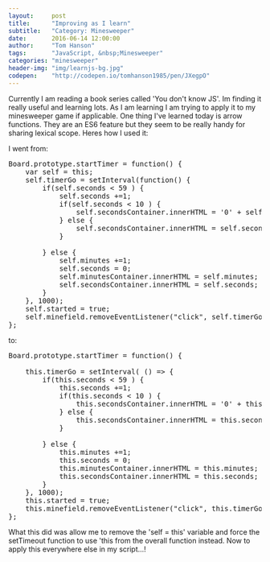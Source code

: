 ```yaml
---
layout:     post
title:      "Improving as I learn"
subtitle:   "Category: Minesweeper"
date:       2016-06-14 12:00:00
author:     "Tom Hanson"
tags:       "JavaScript, &nbsp;Minesweeper"
categories: "minesweeper"
header-img: "img/learnjs-bg.jpg"
codepen:    "http://codepen.io/tomhanson1985/pen/JXegpO"
---
```


Currently I am reading a book series called 'You don't know JS'. Im finding it really useful and learning lots. As I am learning I am trying to apply it to my minesweeper game if applicable. One thing I've learned today is arrow functions. They are an ES6 feature but they seem to be really handy for sharing lexical scope. Heres how I used it:

I went from:
<pre>Board.prototype.startTimer = function() {
    var self = this;
    self.timerGo = setInterval(function() {
        if(self.seconds &lt; 59 ) {
            self.seconds +=1;
            if(self.seconds &lt; 10 ) {
                self.secondsContainer.innerHTML = '0' + self.seconds;
            } else {
                self.secondsContainer.innerHTML = self.seconds;
            }

        } else {
            self.minutes +=1;
            self.seconds = 0;
            self.minutesContainer.innerHTML = self.minutes;
            self.secondsContainer.innerHTML = self.seconds;
        }
    }, 1000);
    self.started = true;
    self.minefield.removeEventListener("click", self.timerGo);
};</pre>
to:
<pre>Board.prototype.startTimer = function() {

    this.timerGo = setInterval( () =&gt; {
        if(this.seconds &lt; 59 ) {
            this.seconds +=1;
            if(this.seconds &lt; 10 ) {
                this.secondsContainer.innerHTML = '0' + this.seconds;
            } else {
                this.secondsContainer.innerHTML = this.seconds;
            }

        } else {
            this.minutes +=1;
            this.seconds = 0;
            this.minutesContainer.innerHTML = this.minutes;
            this.secondsContainer.innerHTML = this.seconds;
        }
    }, 1000);
    this.started = true;
    this.minefield.removeEventListener("click", this.timerGo);
};</pre>
What this did was allow me to remove the 'self = this' variable and force the setTimeout function to use 'this from the overall function instead. Now to apply this everywhere else in my script...!
